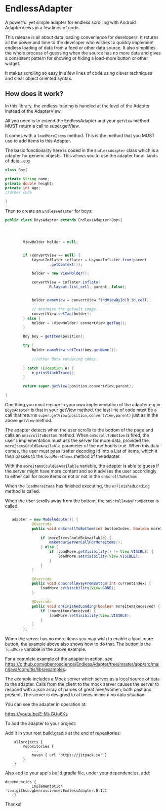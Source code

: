 # EndlessAdapter
A powerful yet simple adapter for endless scrolling with Android AdapterViews in a few lines of code.




This release is all about data loading convenience for developers. It returns all the power and time to the developer who wishes to quickly implement endless loading of data from a feed or other data source. It also simplifies the whole process of guessing when the source has no more data and gives a consistent pattern for showing or hiding a load-more button or other widget.

It makes scrolling so easy in a few lines of code using clever techniques and clear object oriented syntax.

## How does it work?

In this library, the endless loading is handled at the level of the Adapter instead of the AdapterView.

All you need is to extend the EndlessAdapter and your ```getView``` method MUST return a call to super.getView.

It comes with a ```loadMoreItems``` method. This is the method that you MUST use to add items to this Adapter.

The basic functionality here is coded in the ```EndlessAdapter``` class which is a adapter for generic objects. This allows you to use the adapter for all kinds of data...e.g

```Java
class Boy{

private String name;
private double height;
private int age;
//Other code

}
```

Then to create an ```EndlessAdapter``` for boys:

```Java
public class BoysAdapter extends EndlessAdapter<Boy>{




        ViewHolder holder = null;


        if (convertView == null) {
            LayoutInflater inflater = LayoutInflater.from(parent
                    .getContext());

            holder = new ViewHolder();

            convertView = inflater.inflate(
                    R.layout.list_cell, parent, false);


            holder.nameView = convertView.findViewById(R.id.cell);

            // minimize the default image.
            convertView.setTag(holder);
        } else {
            holder = (ViewHolder) convertView.getTag();
        }

        Boy boy = getItem(position);

        try {
            holder.nameView.setText(boy.getName());
            
            ///Other data rendering codes.

        } catch (Exception e) {
            e.printStackTrace();
        }

        return super.getView(position,convertView,parent);

}
```

One thing you must ensure in your own implementation of the adapter e.g in ```BoysAdapter``` is that in your getView method, the last line of code must be a call that returns ```super.getView(position,convertView,parent)``` just as in the above ```getView``` method.


The adapter detects when the user scrolls to the bottom of the page and calls an ```onScrollToBottom``` method.
When ```onScrollToBottom``` is fired, the user's implementation must ask the server for 
more data, provided the ```moreItemsCouldBeAvailable``` parameter of the method is true. When this data comes, the user must pass it(after decoding it) into a List of items, which it then passes to the ```loadMoreItems``` method of the adapter.

With the ```moreItemsCouldBeAvailable``` variable, the adapter is able to guess if the server might have more content and so it advises the user accordingly to either call for more items or not or not in the ```onScrollToBottom``` 

When the ```loadMoreItems``` has finished executing, the ```onFinishedLoading``` method is called.

When the user scrolls away from the bottom,  the ```onScrollAwayFromBottom``` is called.


```Java

   adapter = new ModelAdapter() {
            @Override
            public void onScrollToBottom(int bottomIndex, boolean moreItemsCouldBeAvailable) {
            
                if (moreItemsCouldBeAvailable) { 
                    makeYourServerCallForMoreItems();
                } else {
                    if (loadMore.getVisibility() != View.VISIBLE) {
                        loadMore.setVisibility(View.VISIBLE);
                    }
                }
            }

            @Override
            public void onScrollAwayFromBottom(int currentIndex) { 
                loadMore.setVisibility(View.GONE);
            }

            @Override
            public void onFinishedLoading(boolean moreItemsReceived) { 
                if (!moreItemsReceived) {
                    loadMore.setVisibility(View.VISIBLE);
                }
            }
        };

```

When the server has no more items you may wish to enable a load-more button, the example above also shows how to do that. The button is the ```loadMore``` variable in the above example. 


For a complete example of the adapter in action, see:
https://github.com/gbenroscience/EndlessAdapter/tree/master/app/src/main/java/com/itis/libs/examples.

The example includes a Mock server which serves as a local source of data to the adapter.
Calls from the client to the mock server causes the server to respond with a json array of names of great men/women; both past and present. The server is designed to at times mimic a no data situation. 




You can see the adapter in operation at:

https://youtu.be/E-Mi-GUu6Ks

To add the adapter to your project:
 

Add it in your root build.gradle at the end of repositories:

```
	allprojects {
		repositories {
			...
			maven { url 'https://jitpack.io' }
		}
	}
```


Also add to your app's build.gradle file, under your dependencies, add:
```
dependencies {
	        implementation 'com.github.gbenroscience:EndlessAdapter:0.1.1'
	}
```

Thanks!









